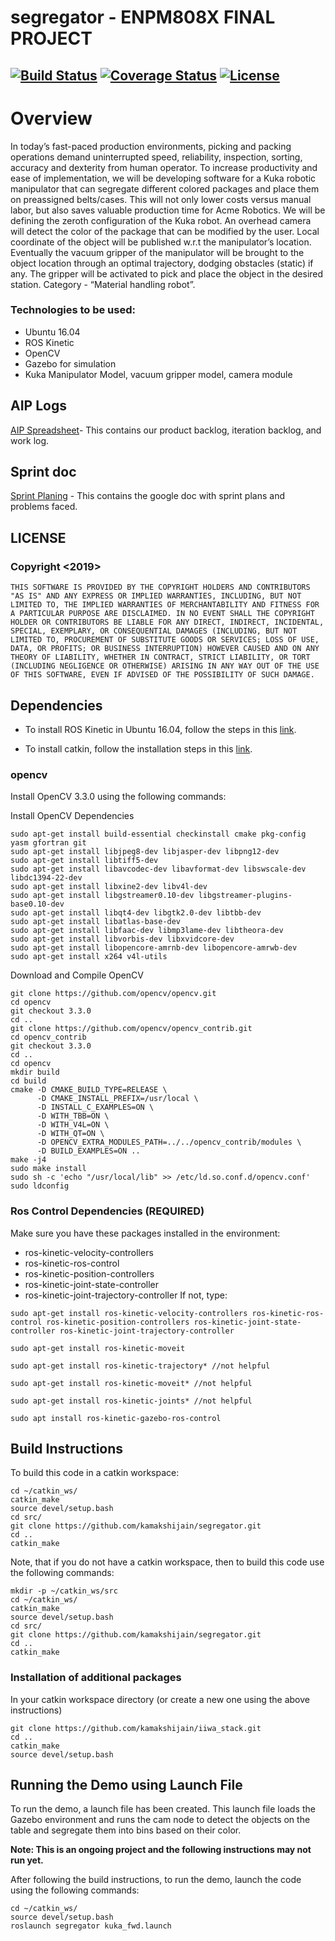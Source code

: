 # segregator - ENPM808X FINAL PROJECT
[![Build Status](https://travis-ci.org/sbrahma0/segregator.svg?branch=master)](https://travis-ci.org/sbrahma0/segregator)
[![Coverage Status](https://coveralls.io/repos/github/kamakshijain/segregator/badge.svg?branch=master)](https://coveralls.io/github/kamakshijain/segregator?branch=master)
[![License](https://img.shields.io/badge/License-BSD%203--Clause-blue.svg)](https://opensource.org/licenses/BSD-3-Clause)
---
# Overview
In today’s fast-paced production environments, picking and packing operations demand uninterrupted speed, reliability, inspection, sorting, accuracy and dexterity from human operator. To increase productivity and ease of implementation, we will be developing software for a Kuka robotic manipulator that can segregate different colored packages and place them on preassigned belts/cases. This will not only lower costs versus manual labor, but also saves valuable production time for Acme Robotics. 
We will be defining the zeroth configuration of the Kuka robot. An overhead camera will detect the color of the package that can be modified by the user. Local coordinate of the object will be published w.r.t the manipulator’s location. Eventually the vacuum gripper of the manipulator will be brought to the object location through an optimal trajectory, dodging obstacles (static) if any. The gripper will be activated to pick and place the object in the desired station. Category - “Material handling robot”.

### Technologies to be used: 

   * Ubuntu 16.04 
   * ROS Kinetic 
   * OpenCV 
   * Gazebo for simulation 
   * Kuka Manipulator Model, vacuum gripper model, camera module 

## AIP Logs
[AIP Spreadsheet](https://docs.google.com/spreadsheets/d/1l3zZY-S-sCEj8x_SvJREo7-diR4zwI-w_J22i3sZJyI/edit?usp=sharing)- This contains our product backlog, iteration backlog, and work log.
## Sprint doc
[Sprint Planing](https://docs.google.com/document/d/1x5kZCbR9iNZZeu6fHsHf5Rvu3TCuqFMhLQ0rkCWsUQ4/edit?usp=sharing) - This contains the google doc with sprint plans and problems faced.

## LICENSE
### Copyright <2019> <Kamakshi Jain> <Sayan Brahma> <Chinmay Joshi>
```
THIS SOFTWARE IS PROVIDED BY THE COPYRIGHT HOLDERS AND CONTRIBUTORS "AS IS" AND ANY EXPRESS OR IMPLIED WARRANTIES, INCLUDING, BUT NOT LIMITED TO, THE IMPLIED WARRANTIES OF MERCHANTABILITY AND FITNESS FOR A PARTICULAR PURPOSE ARE DISCLAIMED. IN NO EVENT SHALL THE COPYRIGHT HOLDER OR CONTRIBUTORS BE LIABLE FOR ANY DIRECT, INDIRECT, INCIDENTAL, SPECIAL, EXEMPLARY, OR CONSEQUENTIAL DAMAGES (INCLUDING, BUT NOT LIMITED TO, PROCUREMENT OF SUBSTITUTE GOODS OR SERVICES; LOSS OF USE, DATA, OR PROFITS; OR BUSINESS INTERRUPTION) HOWEVER CAUSED AND ON ANY THEORY OF LIABILITY, WHETHER IN CONTRACT, STRICT LIABILITY, OR TORT (INCLUDING NEGLIGENCE OR OTHERWISE) ARISING IN ANY WAY OUT OF THE USE OF THIS SOFTWARE, EVEN IF ADVISED OF THE POSSIBILITY OF SUCH DAMAGE.
```
## Dependencies

* To install ROS Kinetic in Ubuntu 16.04, follow the steps in this [link](http://wiki.ros.org/kinetic/Installation/Ubuntu).

* To install catkin, follow the installation steps in this [link](http://wiki.ros.org/catkin).

### opencv
Install OpenCV 3.3.0 using the following commands:

Install OpenCV Dependencies
```
sudo apt-get install build-essential checkinstall cmake pkg-config yasm gfortran git
sudo apt-get install libjpeg8-dev libjasper-dev libpng12-dev
sudo apt-get install libtiff5-dev
sudo apt-get install libavcodec-dev libavformat-dev libswscale-dev libdc1394-22-dev
sudo apt-get install libxine2-dev libv4l-dev
sudo apt-get install libgstreamer0.10-dev libgstreamer-plugins-base0.10-dev
sudo apt-get install libqt4-dev libgtk2.0-dev libtbb-dev
sudo apt-get install libatlas-base-dev
sudo apt-get install libfaac-dev libmp3lame-dev libtheora-dev
sudo apt-get install libvorbis-dev libxvidcore-dev
sudo apt-get install libopencore-amrnb-dev libopencore-amrwb-dev
sudo apt-get install x264 v4l-utils
```
Download and Compile OpenCV
```
git clone https://github.com/opencv/opencv.git
cd opencv 
git checkout 3.3.0 
cd ..
git clone https://github.com/opencv/opencv_contrib.git
cd opencv_contrib
git checkout 3.3.0
cd ..
cd opencv
mkdir build
cd build
cmake -D CMAKE_BUILD_TYPE=RELEASE \
      -D CMAKE_INSTALL_PREFIX=/usr/local \
      -D INSTALL_C_EXAMPLES=ON \
      -D WITH_TBB=ON \
      -D WITH_V4L=ON \
      -D WITH_QT=ON \
      -D OPENCV_EXTRA_MODULES_PATH=../../opencv_contrib/modules \
      -D BUILD_EXAMPLES=ON ..
make -j4
sudo make install
sudo sh -c 'echo "/usr/local/lib" >> /etc/ld.so.conf.d/opencv.conf'
sudo ldconfig
```


### Ros Control Dependencies (REQUIRED)
Make sure you have these packages installed in the environment:

* ros-kinetic-velocity-controllers
* ros-kinetic-ros-control
* ros-kinetic-position-controllers
* ros-kinetic-joint-state-controller
* ros-kinetic-joint-trajectory-controller
If not, type:

```
sudo apt-get install ros-kinetic-velocity-controllers ros-kinetic-ros-control ros-kinetic-position-controllers ros-kinetic-joint-state-controller ros-kinetic-joint-trajectory-controller

sudo apt-get install ros-kinetic-moveit

sudo apt-get install ros-kinetic-trajectory* //not helpful

sudo apt-get install ros-kinetic-moveit* //not helpful

sudo apt-get install ros-kinetic-joints* //not helpful

sudo apt install ros-kinetic-gazebo-ros-control
```

## Build Instructions
To build this code in a catkin workspace:
```
cd ~/catkin_ws/
catkin_make
source devel/setup.bash
cd src/
git clone https://github.com/kamakshijain/segregator.git
cd ..
catkin_make
```
Note, that if you do not have a catkin workspace, then to build this code use the following commands:
```
mkdir -p ~/catkin_ws/src
cd ~/catkin_ws/
catkin_make
source devel/setup.bash
cd src/
git clone https://github.com/kamakshijain/segregator.git
cd ..
catkin_make
```
### Installation of additional packages
In your catkin workspace directory (or create a new one using the above instructions)
```
git clone https://github.com/kamakshijain/iiwa_stack.git
cd ..
catkin_make
source devel/setup.bash
```
## Running the Demo using Launch File

To run the demo, a launch file has been created. This launch file loads the Gazebo environment and runs the cam node to detect the objects on the table and segregate them into bins based on their color.

**Note: This is an ongoing project and the following instructions may not run yet.** 


After following the build instructions, to run the demo, launch the code using the following commands:
```
cd ~/catkin_ws/
source devel/setup.bash
roslaunch segregator kuka_fwd.launch
```

